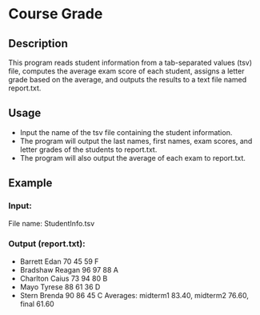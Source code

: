 # Course Grade

## Description
This program reads student information from a tab-separated values (tsv) file, computes the average exam score of each student, assigns a letter grade based on the average, and outputs the results to a text file named report.txt.

## Usage
  - Input the name of the tsv file containing the student information.
  - The program will output the last names, first names, exam scores, and letter grades of the students to report.txt.
  - The program will also output the average of each exam to report.txt.

## Example
### Input:
File name: StudentInfo.tsv
### Output (report.txt):
  - Barrett Edan 70 45 59 F
  -  Bradshaw Reagan 96 97 88 A
  - Charlton Caius 73 94 80 B
  - Mayo Tyrese 88 61 36 D
  - Stern Brenda 90 86 45 C
Averages: midterm1 83.40, midterm2 76.60, final 61.60
